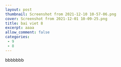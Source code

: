 ```yaml
---
layout: post
thumbnail: Screenshot from 2021-12-10 10-57-06.png
cover: Screenshot from 2021-12-01 10-09-25.png
title: bai viet 8
excerpt: aaaa
allow_comment: false
categories: 
 - 9
 - 8
---
```

bbbbbbb